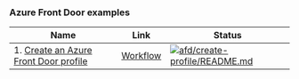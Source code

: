 ### Azure Front Door examples

| Name | Link | Status
| ---- | ---- | ------ 
| 1. [Create an Azure Front Door profile](create-profile/README.md) | [Workflow](../.github/workflows/afd_create-profile_README_md.yml) | [![afd/create-profile/README.md](https://github.com/Azure-Samples/java-on-azure-examples/actions/workflows/afd_create-profile_README_md.yml/badge.svg)](https://github.com/Azure-Samples/java-on-azure-examples/actions/workflows/afd_create-profile_README_md.yml)

<!-- workflow.run() 

  exit 0
  
  -->
